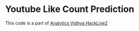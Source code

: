 # Youtube Like Count Prediction

This code is a part of [Analytics Vidhya HackLive2](https://datahack.analyticsvidhya.com/contest/hacklive-2-guided-community-hackathon/#LeaderBoard)
